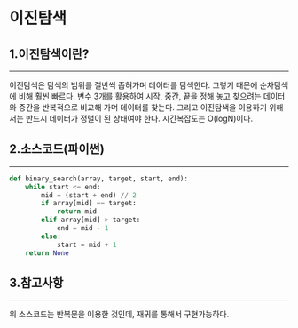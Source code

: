 # 이진탐색

## 1.이진탐색이란?
***
이진탐색은 탐색의 범위를 절반씩 좁혀가며 데이터를 탐색한다. 그렇기 때문에 순차탐색에 비해 훨씬 빠르다. 변수 3개를 활용하여 시작, 중간, 끝을 정해 놓고 찾으려는 데이터와 중간을 반복적으로 비교해 가며 데이터를 찾는다. 그리고 이진탐색을 이용하기 위해서는 반드시 데이터가 정렬이 된 상태여야 한다. 시간복잡도는 O(logN)이다.

## 2.소스코드(파이썬)
***
```py
def binary_search(array, target, start, end):
    while start <= end:
        mid = (start + end) // 2
        if array[mid] == target:
            return mid
        elif array[mid] > target:
            end = mid - 1
        else:
            start = mid + 1
    return None
```

## 3.참고사항
***
위 소스코드는 반복문을 이용한 것인데, 재귀를 통해서 구현가능하다.